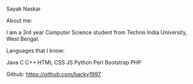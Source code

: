 Sayak Naskar

About me:

I am a 3rd year Computer Science student from Techno India University, West Bengal.

Languages that I know:

Java
C
C++
HTML
CSS
JS
Python
Perl
Bootstrap
PHP

Github:
https://github.com/hacky1997
